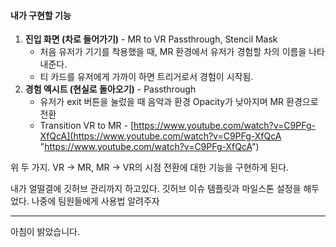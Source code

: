 #### 내가 구현할 기능 
1. **진입 화면 (차로 들어가기)** - MR to VR Passthrough, Stencil Mask
	- 처음 유저가 기기를 착용했을 때, MR 환경에서 유저가 경험할 차의 이름을 나타내준다. 
	- 티 카드를 유저에게 가까이 하면 트리거로서 경험이 시작됨.
2. **경험 엑시트 (현실로 돌아오기)** - Passthrough
	- 유저가 exit 버튼을 눌렀을 때 음악과 환경 Opacity가 낮아지며 MR 환경으로 전환
	- Transition VR to MR - [https://www.youtube.com/watch?v=C9PFg-XfQcA](https://www.youtube.com/watch?v=C9PFg-XfQcA "https://www.youtube.com/watch?v=C9PFg-XfQcA")

위 두 가지. VR -> MR, MR -> VR의 시점 전환에 대한 기능을 구현하게 된다.

내가 얼떨결에 깃허브 관리까지 하고있다.
깃허브 이슈 템플릿과 마일스톤 설정을 해두었다. 나중에 팀원들에게 사용법 알려주자

---
아침이 밝았습니다.

